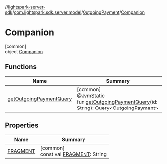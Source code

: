 //[lightspark-server-sdk](../../../../index.md)/[com.lightspark.sdk.server.model](../../index.md)/[OutgoingPayment](../index.md)/[Companion](index.md)

# Companion

[common]\
object [Companion](index.md)

## Functions

| Name | Summary |
|---|---|
| [getOutgoingPaymentQuery](get-outgoing-payment-query.md) | [common]<br>@JvmStatic<br>fun [getOutgoingPaymentQuery](get-outgoing-payment-query.md)(id: String): Query&lt;[OutgoingPayment](../index.md)&gt; |

## Properties

| Name | Summary |
|---|---|
| [FRAGMENT](-f-r-a-g-m-e-n-t.md) | [common]<br>const val [FRAGMENT](-f-r-a-g-m-e-n-t.md): String |
